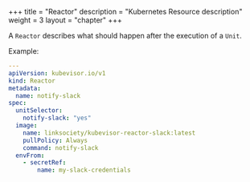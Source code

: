 +++
title = "Reactor"
description = "Kubernetes Resource description"
weight = 3
layout = "chapter"
+++

A `Reactor` describes what should happen after the execution of a `Unit`.

Example:

```yaml
---
apiVersion: kubevisor.io/v1
kind: Reactor
metadata:
  name: notify-slack
spec:
  unitSelector:
    notify-slack: "yes"
  image:
    name: linksociety/kubevisor-reactor-slack:latest
    pullPolicy: Always
    command: notify-slack
  envFrom:
    - secretRef:
        name: my-slack-credentials
```
